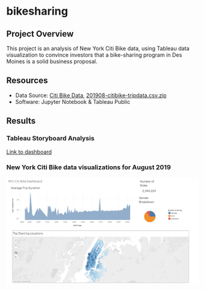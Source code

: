 # bikesharing

## Project Overview
This project is an analysis of New York Citi Bike data, using Tableau data visualization to convince investors that a bike-sharing program in Des Moines is a solid business proposal.

## Resources
- Data Source: [Citi Bike Data](https://www.citibikenyc.com/system-data), [201908-citibike-tripdata.csv.zip](https://s3.amazonaws.com/tripdata/201908-citibike-tripdata.csv.zip)
- Software:  Jupyter Notebook & Tableau Public 

## Results

### Tableau Storyboard Analysis
[Link to dashboard](https://public.tableau.com/app/profile/clayton.mack/viz/NYCCitiBikeStory_16267158170000/Story1?publish=yes)

### New York Citi Bike data visualizations for August 2019

<p align="center">
    <img src="https://github.com/ClayMack/bikesharing/blob/main/Screen%20Shot%202021-07-19%20at%2012.39.25%20PM.png"> 
</p>
